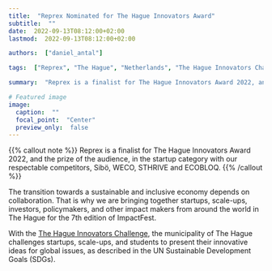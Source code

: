 ```yaml
---
title:  "Reprex Nominated for The Hague Innovators Award"
subtitle:  ""
date:  2022-09-13T08:12:00+02:00
lastmod:  2022-09-13T08:12:00+02:00

authors:  ["daniel_antal"]

tags:  ["Reprex", "The Hague", "Netherlands", "The Hague Innovators Challenge 2022"]

summary:  "Reprex is a finalist for The Hague Innovators Award 2022, and the prize of the audience, in the startup category with our respectable competitors, Sibö, WECO, STHRIVE and ECOBLOQ."

# Featured image
image: 
  caption:  ""
  focal_point:  "Center"
  preview_only:  false
---
```

{{% callout note %}}
Reprex is a finalist for The Hague Innovators Award 2022, and the prize of the audience, in the startup category with our respectable competitors, Sibö, WECO, STHRIVE and ECOBLOQ.
{{% /callout %}}

The transition towards a sustainable and inclusive economy depends on collaboration. That is why we are bringing together startups, scale-ups, investors, policymakers, and other impact makers from around the world in The Hague for the 7th edition of ImpactFest.

With the [The Hague Innovators Challenge](https://www.impactcity.nl/en/service/the-hague-innovators-challenge/), the municipality of The Hague challenges startups, scale-ups, and students to present their innovative ideas for global issues, as described in the UN Sustainable Development Goals (SDGs).

